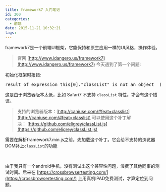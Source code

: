 ```yaml
---
title: framework7 入门笔记
id: 200
categories:
  - 前端
date: 2015-11-21 10:32:21
tags:
---
```


framework7是一个前端UI框架，它能保持和原生应用一样的UI风格，操作体验。
> 官网 [http://www.idangero.us/framework7](http://www.idangero.us/framework7)
今天遇到了第一个问题:

初始化框架时报错:
<pre>result of expression this[0]."classList" is not an object  (framework7.min.js:22)</pre>
这是由于浏览器版本太低，比如 Safari7 不支持 `classList` 特性，才会有这个错误。
> 支持的浏览器版本：[http://caniuse.com/#feat=classlist](http://caniuse.com/#feat=classlist)
可以使用这个补丁解决： [https://github.com/eligrey/classList.js](https://github.com/eligrey/classList.js)

需要在解析framework7.min.js之前，先加载这个补丁。它会给不支持的浏览器DOM补上`classList`的功能

&nbsp;

由于我只有一个android手机，没有测试出这个兼容性问题，浪费了其他同事的测试时间。后来在 [https://crossbrowsertesting.com/](https://crossbrowsertesting.com/) 上用真机IPAD免费测试，才算定位到问题。

&nbsp;